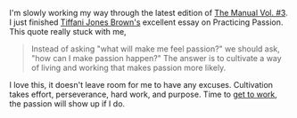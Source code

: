 I'm slowly working my way through the latest edition of [The Manual Vol. \#3](http://alwaysreadthemanual.com). I just finished [Tiffani Jones Brown's](http://tiffanijonesbrown.com) excellent essay on Practicing Passion. This quote really stuck with me,

> Instead of asking "what will make me feel passion?" we should ask, "how can I make passion happen?" The answer is to cultivate a way of living and working that makes passion more likely.

I love this, it doesn't leave room for me to have any excuses. Cultivation takes effort, perseverance, hard work, and purpose. Time to [get to work](http://adamsimpson.net/writing/someone-is-working-harder-than-you), the passion will show up if I do.
